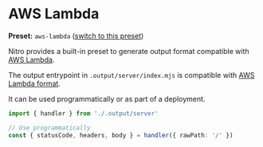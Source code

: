 # AWS Lambda

**Preset:** `aws-lambda` ([switch to this preset](/deploy/#changing-the-deployment-preset))

Nitro provides a built-in preset to generate output format compatible with [AWS Lambda](https://aws.amazon.com/lambda/).

The output entrypoint in `.output/server/index.mjs` is compatible with [AWS Lambda format](https://docs.aws.amazon.com/lex/latest/dg/lambda-input-response-format.html).

It can be used programmatically or as part of a deployment.

```ts
import { handler } from './.output/server'

// Use programmatically
const { statusCode, headers, body } = handler({ rawPath: '/' })
```
